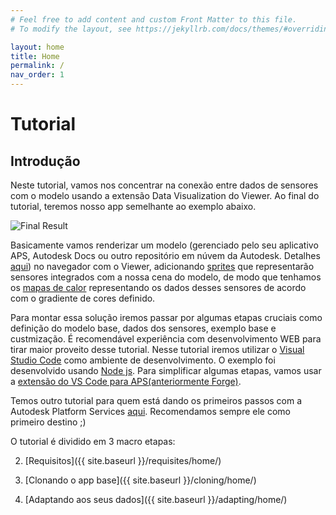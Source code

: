 ```yaml
---
# Feel free to add content and custom Front Matter to this file.
# To modify the layout, see https://jekyllrb.com/docs/themes/#overriding-theme-defaults

layout: home
title: Home
permalink: /
nav_order: 1
---
```


# Tutorial 

## Introdução

Neste tutorial, vamos nos concentrar na conexão entre dados de sensores com o modelo usando a extensão Data Visualization do Viewer.
Ao final do tutorial, teremos nosso app semelhante ao exemplo abaixo.

![Final Result](/assets/images/iot_mocked.gif)

Basicamente vamos renderizar um modelo (gerenciado pelo seu aplicativo APS, Autodesk Docs ou outro repositório em núvem da Autodesk. Detalhes [aqui](https://forge.autodesk.com/en/docs/data/v2/developers_guide/basics/)) no navegador com o Viewer, adicionando [sprites](https://aps.autodesk.com/en/docs/dataviz/v1/developers_guide/examples/sprites/) que representarão sensores integrados com a nossa cena do modelo, de modo que tenhamos os [mapas de calor](https://aps.autodesk.com/en/docs/dataviz/v1/developers_guide/examples/heatmap/) representando os dados desses sensores de acordo com o gradiente de cores definido.

Para montar essa solução iremos passar por algumas etapas cruciais como definição do modelo base, dados dos sensores, exemplo base e custmização.
É recomendável experiência com desenvolvimento WEB para tirar maior proveito desse tutorial.
Nesse tutorial iremos utilizar o [Visual Studio Code](https://code.visualstudio.com/) como ambiente de desenvolvimento. O exemplo foi desenvolvido usando [Node js](https://nodejs.org/en/). Para simplificar algumas etapas, vamos usar a [extensão do VS Code para APS(anteriormente Forge)](https://marketplace.visualstudio.com/items?itemName=petrbroz.vscode-forge-tools).

Temos outro tutorial para quem está dando os primeiros passos com a Autodesk Platform Services [aqui](http://aps.autodesk.com/tutorials). Recomendamos sempre ele como primeiro destino ;)

O tutorial é dividido em 3 macro etapas:

2. [Requisitos]({{ site.baseurl }}/requisites/home/)

3. [Clonando o app base]({{ site.baseurl }}/cloning/home/)

4. [Adaptando aos seus dados]({{ site.baseurl }}/adapting/home/)
